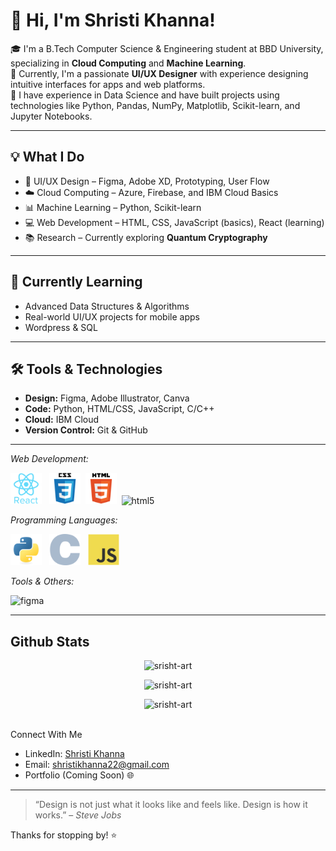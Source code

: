 # 👋 Hi, I'm Shristi Khanna!

🎓 I'm a B.Tech Computer Science & Engineering student at BBD University, specializing in **Cloud Computing** and **Machine Learning**.  
💼 Currently, I'm a passionate **UI/UX Designer** with experience designing intuitive interfaces for apps and web platforms.  
🚀 I have experience in Data Science and have built projects using technologies like Python, Pandas, NumPy, Matplotlib, Scikit-learn, and Jupyter Notebooks.

---

## 💡 What I Do

- 🎨 UI/UX Design – Figma, Adobe XD, Prototyping, User Flow
- ☁️ Cloud Computing – Azure, Firebase, and IBM Cloud Basics
- 📊 Machine Learning – Python, Scikit-learn
- 💻 Web Development – HTML, CSS, JavaScript (basics), React (learning)
- 📚 Research – Currently exploring **Quantum Cryptography**

---

## 🌱 Currently Learning

- Advanced Data Structures & Algorithms
- Real-world UI/UX projects for mobile apps
- Wordpress & SQL

---

## 🛠️ Tools & Technologies

- **Design:** Figma, Adobe Illustrator, Canva  
- **Code:** Python, HTML/CSS, JavaScript, C/C++
- **Cloud:** IBM Cloud
- **Version Control:** Git & GitHub

---

*Web Development:*  

<img src="https://raw.githubusercontent.com/devicons/devicon/master/icons/react/react-original-wordmark.svg" alt="react" width="50"/> &nbsp;
<img src="https://raw.githubusercontent.com/devicons/devicon/master/icons/css3/css3-original-wordmark.svg" alt="css3" width="50"/>&nbsp;
<img src="https://raw.githubusercontent.com/devicons/devicon/master/icons/html5/html5-original-wordmark.svg" alt="html5" width="50"/>&nbsp;
<img src="https://cdn.jsdelivr.net/gh/devicons/devicon/icons/wordpress/wordpress-original.svg" alt="html5" width="50"/>&nbsp;


*Programming Languages:*  

<img src="https://raw.githubusercontent.com/devicons/devicon/master/icons/python/python-original.svg" alt="python" width="50"/> &nbsp;
<img src="https://raw.githubusercontent.com/devicons/devicon/master/icons/c/c-original.svg" alt="c" width="50"/> &nbsp;
<img src="https://raw.githubusercontent.com/devicons/devicon/master/icons/javascript/javascript-original.svg" alt="javascript" width="50"/> &nbsp;

*Tools & Others:*  

<img src="https://www.vectorlogo.zone/logos/figma/figma-icon.svg" alt="figma" width="50"/>&nbsp;

---
## Github Stats
<!-- GitHub Stats -->
<p align="center">
  <img src="https://github-readme-stats.vercel.app/api?username=srisht-art&show_icons=true&locale=en" alt="srisht-art" />
</p>

<!-- GitHub Streak Stats -->
<p align="center">
  <img src="https://github-readme-streak-stats.herokuapp.com/?user=srisht-art" alt="srisht-art" />
</p>

<!-- Top Languages -->
<p align="center">
  <img src="https://github-readme-stats.vercel.app/api/top-langs?username=srisht-art&show_icons=true&locale=en&layout=compact" alt="srisht-art" />
</p>

<br/>
Connect With Me

- LinkedIn: [Shristi Khanna](https://www.linkedin.com/in/shristikhanna22/)
- Email: shristikhanna22@gmail.com
- Portfolio (Coming Soon) 🌐

---

> “Design is not just what it looks like and feels like. Design is how it works.” – *Steve Jobs*

Thanks for stopping by! ⭐
